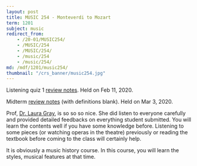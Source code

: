 ```yaml
---
layout: post
title: MUSIC 254 - Monteverdi to Mozart
term: 1201
subject: music
redirect_from:
    - /20-01/MUSIC254/
    - /MUSIC/254
    - /MUSIC/254/
    - /music/254
    - /music/254/
md: /mdf/1201/music254/
thumbnail: "/crs_banner/music254.jpg"
---
```


Listening quiz 1 [review notes](/pdf/1201/music254_q1.pdf). Held on Feb 11, 2020.

Midterm [review notes](/pdf/1201/mus254_mid.pdf) (with definitions blank). Held on Mar 3, 2020.

Prof, [Dr. Laura Gray](https://uwaterloo.ca/grebel/people-profiles/laura-j-gray), is so so so nice. She did listen to everyone carefully and provided detailed feedbacks on everything student submitted. You will learn the contents well if you have some knowledge before. Listening to some pieces (or watching operas in the theatre) previously or reading the textbook before coming to the class will certainly help.

It is obviously a music history course. In this course, you will learn the styles, musical features at that time.
